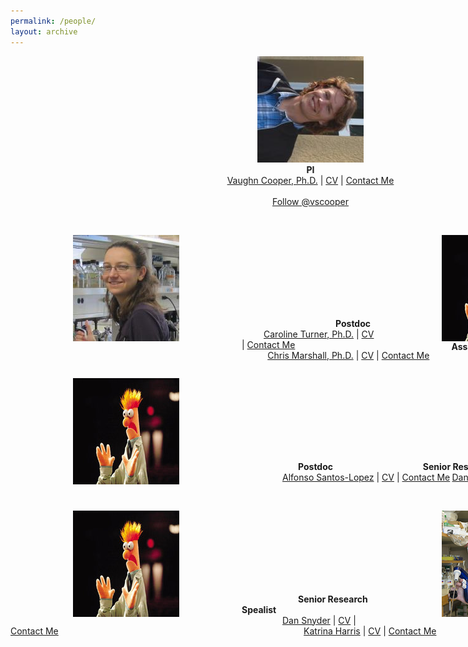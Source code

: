 ```yaml
---
permalink: /people/
layout: archive
---
```

  <style>
      .left_indent { margin-left: 150px; }
      .right_indent { margin-right: 50px; float: right; }
      .left_indent_people { margin-left: 35px; }
      .right_indent_people { margin-right: 35px; float: right; }
      .dan_snyder { margin-left: 65px; }
      .dan_snyder_name { margin-left: 90px }
      .katrina_harris { margin-right: 55px; float: right; }
      .katrina_harris_name { margin-right: 130px; float: right; }
      #wrapper {margin-left:auto; margin-right:auto; width:960px; }
  </style>
<div id="wrapper">  
  <p align="center">
    <img src="/images/CooperHeadshot.jpeg" />
    <br>
    <b>PI</b>
    <br>
    <a href="/cooper-bio">Vaughn Cooper, Ph.D.</a> |
    <a href="/cv/">CV</a> |
    <a href="mailto:vaughn.cooper@pitt.edu">Contact Me</a><br><br>
    <a href="https://twitter.com/vscooper" class="twitter-follow-button" data-show-count="false">Follow @vscooper</a><script async src="//platform.twitter.com/widgets.js" charset="utf-8"></script>
  </p>
  <br>


  <p>
    <img src="/images/turner.jpeg.jpg" align="left" hspace="100">
    <img src="/images/beakerhands.jpg" align="right" hspace="100">
  </p>
  <br><br><br><br><br><br><br>

  <p> 
    <span class="left_indent"><b>Postdoc</b></span>
    <span class="right_indent"><b>Assisstant Reseach Professor</b></span>
    <br>
    <span class="left_indent_people">
      <a href="/people/CarolineTurer.md/">Caroline Turner, Ph.D.</a> | 
      <a href="#">CV</a> |
      <a href="mailto:cbt12@pitt.edu">Contact Me</a>
    </span>
    <span class="right_indent_people">
      <a href="/people/ChrisMarshall.md/">Chris Marshall, Ph.D.</a> |
      <a href="#">CV</a> |
      <a href="mailto:cmarshall@pitt.edu">Contact Me</a>
    </span>
  </p>
  
 <br>
   <p>
    <img src="/images/beakerhands.jpg" align="left" hspace="100">
    <img src="beakerhands.jpg" align="right" hspace="100">
  </p>
  <br><br><br><br><br><br><br>

  <p> 
    <span class="dan_snyder_name"><b>Postdoc</b></span>
    <span class="katrina_harris_name"><b>Senior Research Spealist</b></span>
    <br>
    <span class="dan_snyder">
      <a href="/people/DanSnyder.md/">Alfonso Santos-Lopez</a> | 
      <a href="#">CV</a> |
      <a href="#">Contact Me</a>
    </span>
    <span class="katrina_harris">
      <a href="/people/DanSnyder.md/">Dan Snyder</a> | 
      <a href="#">CV</a> |
      <a href="mailto:djs150@pitt.edu">Contact Me</a>
    </span>
  </p>
  
  <br>
   <p>
    <img src="/images/beakerhands.jpg" align="left" hspace="100">
    <img src="/images/kat.jpg" align="right" hspace="100">
  </p>
  <br><br><br><br><br><br><br>

  <p> 
    <span class="dan_snyder_name"><b>Senior Research Spealist</b></span>
    <span class="katrina_harris_name"><b>Ph.D. Student</b></span>
    <br>
    <span class="dan_snyder">
      <a href="/people/DanSnyder.md/">Dan Snyder</a> | 
      <a href="#">CV</a> |
      <a href="mailto:djs150@pitt.edu">Contact Me</a>
    </span>
    <span class="katrina_harris">
      <a href="/people/KatrinaHarris.md/">Katrina Harris</a> |
      <a href="#">CV</a> |
      <a href="mailto:katrina.harris@pitt.edu">Contact Me</a>
    </span>
  </p>
  
</div>
